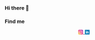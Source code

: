 ### Hi there 👋

### Find me 
<p align="center">
    <a href="https://instagram.com/math.srego/">
        <img src="https://github.com/Math09/math09/blob/main/resources/icon_instagram.svg" alt="instagram" width="3%"; heigth="3%"; style="vertical-align:top; margin:1px"/>
    </a>
    <a href="https://www.linkedin.com/in/matheus-silva-rego/">
        <img src="https://github.com/Math09/math09/blob/main/resources/icon_linkedin.svg" alt="linkedin" width="3%"; heigth="3%"; style="vertical-align:top; margin:1px"/>
    </a>
</p>

<!--
**Math09/math09** is a ✨ _special_ ✨ repository because its `README.md` (this file) appears on your GitHub profile.

Here are some ideas to get you started:

- 🔭 I’m currently working on ...
- 🌱 I’m currently learning ...
- 👯 I’m looking to collaborate on ...
- 🤔 I’m looking for help with ...
- 💬 Ask me about ...
- 📫 How to reach me: ...
- 😄 Pronouns: ...
- ⚡ Fun fact: ...
-->
